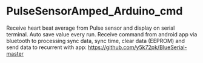 PulseSensorAmped_Arduino_cmd
============================
Receive heart beat average from Pulse sensor and display on serial terminal. Auto save value every run.
Receive command from android app via bluetooth to processing sync data, sync time, clear data (EEPROM) and send data to recurrent with app: https://github.com/y5k72pk/BlueSerial-master
